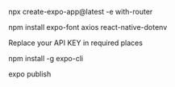 npx create-expo-app@latest -e with-router

npm install expo-font axios react-native-dotenv

Replace your API KEY in required places 

npm install -g expo-cli

expo publish